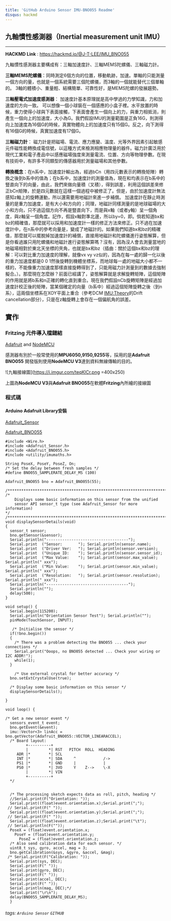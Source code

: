 ```yaml
---
title: 'GitHub Arduino Sensor IMU-BNO055 Readme'
disqus: hackmd
---
```

## 九軸慣性感測器（Inertial measurement unit IMU）
---
**HACKMD Link** : https://hackmd.io/@J-T-LEE/IMU_BNO055

九軸慣性感測器主要構成有：三軸加速度計、三軸MEMS陀螺儀、三軸磁力計。

**三軸MEMS陀螺儀**：同時測定6個方向的位置，移動軌跡，加速。單軸的只能測量一個方向的量，也就是一個系統需要三個陀螺儀，而3軸的一個就能替代三個單軸的。 3軸的體積小、重量輕、結構簡單、可靠性好，是MEMS陀螺的發展趨勢。

**三軸壓電式加速度感測器**： 加速度計基本原理就是高中學過的力學知識，力和加速度的方向一致。
可以想像一個小球裝在一個感應的小盒子裡。水平放置的時候，重力使得小球與下表面接觸，下表面會產生一個向上的力，與重力相抵消，則產生一個向上的加速度，大小為G。我們假設IMU的測量範圍是正負16G，則測得向上加速度為16個G的時候，真實物體向上的加速度只有15個G。反之，向下測得有16個G的時候，真實加速度有17個G。

**三軸磁力計**： 磁力計是把磁場、電流、應力應變、溫度、光等外界因素引起敏感元件磁性能轉換成電信號，以這種方式來檢測相應物理量的器件。磁力計廣泛用於現代工業和電子產品中以感應磁場強度來測量電流、位置、方向等物理參數。在現有技術中，有許多不同類型的傳感器用於測量磁場和其他參數。

**轉換概念**：在n系中，加速度計輸出為，經過bCn（用四元數表示的轉換矩陣）轉換之後到b系中的值為；在b系中，加速度計的測量值為，現在和均表示在b系中的豎直向下的向量，由此，我們來做向量積（叉積），得到誤差，利用這個誤差來修正bCn矩陣，於是四元數就在這樣一個過程中被修正了。但是，由於加速度計無法感知z軸上的旋轉運動，所以還需要用地磁計來進一步補償。
加速度計在靜止時測量的是重力加速度，是有大小和方向的；同理，地磁計同樣測量的是地球磁場的大小和方向，只不過這個方向不再是豎直向下，而是與x軸（或者y軸）呈一個角度，與z軸呈一個角度。記作，假設x軸對準北邊，所以by=0，即。倘若知道bx和bz的精確值，那麼就可以採用和加速度計一樣的修正方法來修正。只不過在加速度計中，在n系中的參考向量是，變成了地磁計的。如果我們知道bx和bz的精確值，那麼就可以擺脫掉加速度計的補償，直接用地磁計和陀螺儀進行姿態解算，但是你看過誰只用陀螺儀和地磁計進行姿態解算嗎？沒有，因為沒人會去測量當地的地磁場相對於東北天坐標的夾角，也就是bx和bz（插曲：關於這個bx和bz的理解：可以對比重力加速度的理解，就像vx vy vz似的，因為在每一處的歸一化以後的重力加速度都是0 0 1然後旋轉到機體坐標系，而地球每一處的地磁大小都不一樣的，不能像重力加速度那樣直接旋轉得到了，只能用磁力計測量到的數據去強制擬合。）。那麼現在怎麼辦？前面已經講了，姿態解算就是求解旋轉矩陣，這個矩陣的作用就是將b系和n正確的轉化直到重合。現在我們假設nCb旋轉矩陣是經過加速度計校正後的矩陣，當某個確定的向量（b系中）經過這個矩陣旋轉之後（到n系），這兩個坐標系在XOY平面上重合（參考DCM [IMU:Theory](http://www.ent.mrt.ac.lk/~rohan/teaching/EN4562/LectureNotes/Lec%203%20IMU%20Theory.pdf)的Drift cancellation部分），只是在z軸旋轉上會存在一個偏航角的誤差。

 實作
---

### Fritzing 元件導入檔鏈結
[Adafruit](https://github.com/adafruit/Fritzing-Library) and
[NodeMCU](https://github.com/roman-minyaylov/nodemcu-v3-fritzing)

感測器有別於一般常使用的**MPU6050,9150,9255**等，採用的是**Adafruit BNO055**
開發版則使用**NodeMCU V3**達到資料無線傳輸的目的。

![九軸接線圖](https://i.imgur.com/teqKlCr.png =400x250)

上圖為**NodeMCU V3**與**Adafruit BNO055**在軟體**Fritzing**內所繪的接線圖

### 程式碼

#### Arduino Adafruit Library安裝
[Adafruit_Sensor](https://github.com/adafruit/Adafruit_Sensor)

[Adafruit_BNO055](https://github.com/adafruit/Adafruit_BNO055)

```
#include <Wire.h>
#include <Adafruit_Sensor.h>
#include <Adafruit_BNO055.h>
#include <utility/imumaths.h>

String PoseX, PoseY, PoseZ, On;
/* Set the delay between fresh samples */
#define BNO055_SAMPLERATE_DELAY_MS (100)

Adafruit_BNO055 bno = Adafruit_BNO055(55);

/**************************************************************************/
/*
    Displays some basic information on this sensor from the unified
    sensor API sensor_t type (see Adafruit_Sensor for more information)
*/
/**************************************************************************/
void displaySensorDetails(void)
{
  sensor_t sensor;
  bno.getSensor(&sensor);
  Serial.println("------------------------------------");
  Serial.print  ("Sensor:       "); Serial.println(sensor.name);
  Serial.print  ("Driver Ver:   "); Serial.println(sensor.version);
  Serial.print  ("Unique ID:    "); Serial.println(sensor.sensor_id);
  Serial.print  ("Max Value:    "); Serial.print(sensor.max_value); Serial.println(" xxx");
  Serial.print  ("Min Value:    "); Serial.print(sensor.min_value); Serial.println(" xxx");
  Serial.print  ("Resolution:   "); Serial.print(sensor.resolution); Serial.println(" xxx"); 
  Serial.println("------------------------------------");
  Serial.println("");
  delay(500);
}
 
void setup() {
  Serial.begin(115200);
  Serial.println("Orientation Sensor Test"); Serial.println("");
  pinMode(TouchSensor, INPUT);

   /* Initialise the sensor */
  if(!bno.begin())
  {
    /* There was a problem detecting the BNO055 ... check your connections */
    Serial.print("Ooops, no BNO055 detected ... Check your wiring or I2C ADDR!");
    while(1);
  }

    /* Use external crystal for better accuracy */
  bno.setExtCrystalUse(true);
   
  /* Display some basic information on this sensor */
  displaySensorDetails();
  
}
 
void loop() {

/* Get a new sensor event */
  sensors_event_t event;
  bno.getEvent(&event);
  imu::Vector<3> linAcc = bno.getVector(Adafruit_BNO055::VECTOR_LINEARACCEL);
  /* Board layout:
         +----------+
         |         *| RST   PITCH  ROLL  HEADING
     ADR |*        *| SCL
     INT |*        *| SDA     ^            /->
     PS1 |*        *| GND     |            |
     PS0 |*        *| 3VO     Y    Z-->    \-X
         |         *| VIN
         +----------+
  */


  /* The processing sketch expects data as roll, pitch, heading */
  //Serial.print(F("Orientation: "));
  Serial.print((float)event.orientation.x);Serial.print(";");
 // Serial.print(F(" "));
  Serial.print((float)event.orientation.y);Serial.print(";");
 // Serial.print(F(" "));
  Serial.print((float)event.orientation.z);Serial.print("\t");
 // Serial.println(F(""));
  PoseX = (float)event.orientation.x;
    PoseY = (float)event.orientation.y;
      PoseZ = (float)event.orientation.z;
  /* Also send calibration data for each sensor. */
  uint8_t sys, gyro, accel, mag = 3;
  bno.getCalibration(&sys, &gyro, &accel, &mag);
 /* Serial.print(F("Calibration: "));
  Serial.print(sys, DEC);
  Serial.print(F(" "));
  Serial.print(gyro, DEC);
  Serial.print(F(" "));
  Serial.print(accel, DEC);
  Serial.print(F(" "));
  Serial.println(mag, DEC);*/
  Serial.print("\r\n");
  delay(BNO055_SAMPLERATE_DELAY_MS);
  }

```



###### tags: `Arduino Sensor` `GITHUB`
